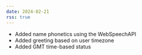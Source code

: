 ```yaml
---
date: 2024-02-21
rss: true
---
```


- Added name phonetics using the WebSpeechAPI
- Added greeting based on user timezone
- Added GMT time-based status